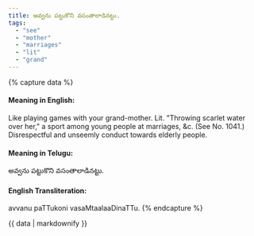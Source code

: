 ```yaml
---
title: అవ్వను పట్టుకొని వసంతాలాడినట్టు.
tags:
  - "see"
  - "mother"
  - "marriages"
  - "lit"
  - "grand"
---
```


{% capture data %}
#### Meaning in English:
Like playing games with your grand-mother.
Lit. "Throwing scarlet water over her," a sport among young people at marriages, &c.
(See No. 1041.)
Disrespectful and unseemly conduct towards elderly people.

#### Meaning in Telugu:
అవ్వను పట్టుకొని వసంతాలాడినట్టు.

#### English Transliteration:
avvanu paTTukoni vasaMtaalaaDinaTTu.
{% endcapture %}

{{ data | markdownify }}

